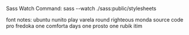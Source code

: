 Sass Watch Command:
sass --watch ./sass:public/stylesheets


font notes:
ubuntu
nunito
play
varela round
righteous
monda
source code pro
fredoka one
comforta
days one
prosto one
rubik
itim 
